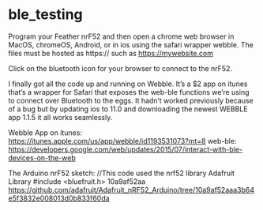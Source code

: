 # ble_testing

Program your Feather nrF52 and then open a chrome web browser in MacOS, chromeOS, Android, or in ios using the safari wrapper webble. The files must be hosted as https:// such as https://mywebsite.com</p>
<p>Click on the bluetooth icon for your browser to connect to the nrF52.

I finally got all the code up and running on Webble. It’s a $2 app on itunes that’s a wrapper for Safari that exposes the web-ble functions we’re using to connect over Bluetooth to the eggs. It hadn’t worked previously because of a bug but by updating ios to 11.0 and downloading the newest WEBBLE app 1.1.5 it all works seamlessly.

Webble App on itunes: https://itunes.apple.com/us/app/webble/id1193531073?mt=8
web-ble: https://developers.google.com/web/updates/2015/07/interact-with-ble-devices-on-the-web


The Arduino nrF52 sketch:
//This code used the nrf52 library Adafruit Library  #include <bluefruit.h>
 10a9af52aa  https://github.com/adafruit/Adafruit_nRF52_Arduino/tree/10a9af52aaa3b64e5f3832e008013d0b833f60da

